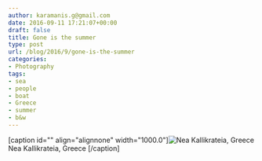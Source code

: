 ```yaml
---
author: karamanis.g@gmail.com
date: 2016-09-11 17:21:07+00:00
draft: false
title: Gone is the summer
type: post
url: /blog/2016/9/gone-is-the-summer
categories:
- Photography
tags:
- sea
- people
- boat
- Greece
- summer
- b&w
---
```


[caption id="" align="alignnone" width="1000.0"]![ Nea Kallikrateia, Greece ](https://images.squarespace-cdn.com/content/v1/4f3f61bae4b063b909445965/1473614340768-9J2DMR7Y2LS6P6SDSRBO/ke17ZwdGBToddI8pDm48kNu93_l1Rc0JoXikXAEKHf17gQa3H78H3Y0txjaiv_0fDoOvxcdMmMKkDsyUqMSsMWxHk725yiiHCCLfrh8O1z5QHyNOqBUUEtDDsRWrJLTmDJyaVitQ06bkWUY0OMxkmN-bdz7wg8la12Me-ub45vBE5029s6uMXtkNCzVgxK8m/image-asset.jpeg?format=original)
 Nea Kallikrateia, Greece [/caption]
